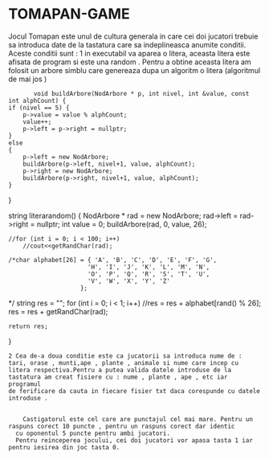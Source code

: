 # TOMAPAN-GAME

  Jocul Tomapan este unul de cultura generala in care cei doi jucatori trebuie sa introduca date de la tastatura care sa indeplineasca 
anumite conditii. Aceste conditii sunt : 
          1 in executabil va aparea o litera, aceasta litera este afisata de program si este una random . Pentru a obtine aceasta litera 
           am folosit un arbore simblu care genereaza dupa un algoritm o litera (algoritmul de mai jos )
           
           
           void buildArbore(NodArbore * p, int nivel, int &value, const int alphCount) {
    if (nivel == 5) {
        p->value = value % alphCount;
        value++;
        p->left = p->right = nullptr;
    }
    else
    {
        p->left = new NodArbore;
        buildArbore(p->left, nivel+1, value, alphCount);
        p->right = new NodArbore;
        buildArbore(p->right, nivel+1, value, alphCount);
    }
}



string literarandom()
{
    NodArbore * rad = new NodArbore;
    rad->left = rad->right = nullptr;
    int value = 0;
    buildArbore(rad, 0, value, 26);

    //for (int i = 0; i < 100; i++)
        //cout<<getRandChar(rad);

    /*char alphabet[26] = { 'A', 'B', 'C', 'D', 'E', 'F', 'G',
                          'H', 'I', 'J', 'K', 'L', 'M', 'N',
                          'O', 'P', 'Q', 'R', 'S', 'T', 'U',
                          'V', 'W', 'X', 'Y', 'Z'
                        };
*/
    string res = "";
    for (int i = 0; i < 1; i++)
        //res = res + alphabet[rand() % 26];
        res = res + getRandChar(rad);

    return res;

}

    2 Cea de-a doua conditie este ca jucatorii sa introduca nume de : tari, orase , munti,ape , plante , animale si nume care incep cu 
    litera respectiva.Pentru a putea valida datele introduse de la tastatura am creat fisiere cu : nume , plante , ape , etc iar programul 
    de ferificare da cauta in fiecare fisier txt daca corespunde cu datele introduse .
    
    
        Castigatorul este cel care are punctajul cel mai mare. Pentru un raspuns corect 10 puncte , pentru un raspuns corect dar identic
      cu oponentul 5 puncte pentru ambi jucatori.
      Pentru reinceperea jocului, cei doi jucatori vor apasa tasta 1 iar pentru iesirea din joc tasta 0.
